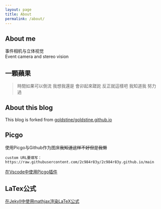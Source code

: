 ```yaml
---
layout: page
title: About
permalink: /about/
---
```

## About me
事件相机与立体视觉  
Event camera and stereo vision
## 一顆蘋果

> 時間如果可以倒流 我想我還是
> 會卯起來蹉跎 反正就這樣吧
> 我知道我 努力過

## About this blog

This blog is  forked from  [goldstine/goldstine.github.io](https://github.com/goldstine/goldstine.github.io)

## Picgo

使用Picgo与Github作为图床~~我知道这样不好但是我懒~~  

`custom URL要填写：https://raw.githubusercontent.com/2c984r83y/2c984r83y.github.io/main`

[在Vscode中使用Picgo插件](https://picgo.github.io/PicGo-Doc/zh/guide/config.html#github%E5%9B%BE%E5%BA%8A)

## LaTex公式

[在Jekyll中使用mathjax渲染LaTeX公式](https://luyuhuang.tech/2019/09/12/use-latex-in-jekyll.html)

